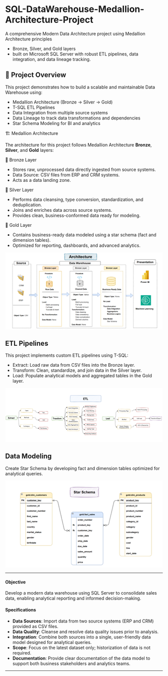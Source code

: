 # SQL-DataWarehouse-Medallion-Architecture-Project
A comprehensive Modern Data Architecture project using Medallion Architecture principles 
- Bronze, Silver, and Gold layers
- built on Microsoft SQL Server with robust ETL pipelines, data integration, and data lineage tracking.


## 📖 Project Overview

This project demonstrates how to build a scalable and maintainable Data Warehouse using:

- Medallion Architecture (Bronze → Silver → Gold)
- T-SQL ETL Pipelines
- Data Integration from multiple source systems
- Data Lineage to track data transformations and dependencies
- Star Schema Modeling for BI and analytics

🏗️ Medallion Architecture

The architecture for this project follows Medallion Architecture **Bronze**, **Silver**, and **Gold** layers:

🥉 Bronze Layer
- Stores raw, unprocessed data directly ingested from source systems.
- Data Source: CSV files from ERP and CRM systems.
- Acts as a data landing zone.

🥈 Silver Layer
- Performs data cleansing, type conversion, standardization, and deduplication.
- Joins and enriches data across source systems.
- Provides clean, business-conformed data ready for modeling.

🥇 Gold Layer
- Contains business-ready data modeled using a star schema (fact and dimension tables).
- Optimized for reporting, dashboards, and advanced analytics.

![Architecture](Documentation/2.Architecture.PNG)

## ETL Pipelines 
This project implements custom ETL pipelines using T-SQL:
- Extract: Load raw data from CSV files into the Bronze layer.
- Transform: Clean, standardize, and join data in the Silver layer.
- Load: Populate analytical models and aggregated tables in the Gold layer.

![ETL](Documentation/1.ETL.PNG)

## Data Modeling 
Create Star Schema by developing fact and dimension tables optimized for analytical queries.

![Data Modelling](Documentation/5.Star_Schema.PNG)


---
#### Objective
Develop a modern data warehouse using SQL Server to consolidate sales data, enabling analytical reporting and informed decision-making.

#### Specifications
- **Data Sources**: Import data from two source systems (ERP and CRM) provided as CSV files.
- **Data Quality**: Cleanse and resolve data quality issues prior to analysis.
- **Integration**: Combine both sources into a single, user-friendly data model designed for analytical queries.
- **Scope**: Focus on the latest dataset only; historization of data is not required.
- **Documentation**: Provide clear documentation of the data model to support both business stakeholders and analytics teams.

---

